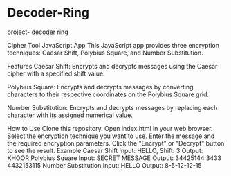 # Decoder-Ring
project- decoder ring


Cipher Tool JavaScript App
This JavaScript app provides three encryption techniques: Caesar Shift, Polybius Square, and Number Substitution.

Features
Caesar Shift: Encrypts and decrypts messages using the Caesar cipher with a specified shift value.

Polybius Square: Encrypts and decrypts messages by converting characters to their respective coordinates on the Polybius Square grid.

Number Substitution: Encrypts and decrypts messages by replacing each character with its assigned numerical value.

How to Use
Clone this repository.
Open index.html in your web browser.
Select the encryption technique you want to use.
Enter the message and the required encryption parameters.
Click the "Encrypt" or "Decrypt" button to see the result.
Example
Caesar Shift
Input: HELLO, Shift: 3
Output: KHOOR
Polybius Square
Input: SECRET MESSAGE
Output: 34425144 3433 4432153115
Number Substitution
Input: HELLO
Output: 8-5-12-12-15
